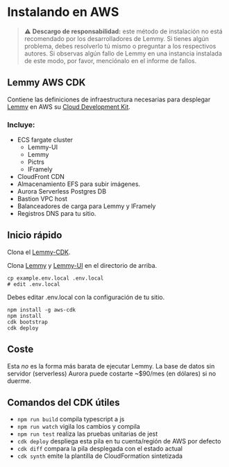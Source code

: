 # Instalando en AWS

> ⚠️ **Descargo de responsabilidad:** este método de instalación no está recomendado por los desarrolladores de Lemmy. Si tienes algún problema, debes resolverlo tú mismo o preguntar a los respectivos autores. Si observas algún fallo de Lemmy en una instancia instalada de este modo, por favor, menciónalo en el informe de fallos.

## Lemmy AWS CDK

Contiene las definiciones de infraestructura necesarias para desplegar [Lemmy](https://github.com/LemmyNet/lemmy) en AWS su [Cloud Development Kit](https://docs.aws.amazon.com/cdk/latest/guide/home.html).

### Incluye:

* ECS fargate cluster
  * Lemmy-UI
  * Lemmy
  * Pictrs
  * IFramely
* CloudFront CDN
* Almacenamiento EFS para subir imágenes.
* Aurora Serverless Postgres DB
* Bastion VPC host
* Balanceadores de carga para Lemmy y IFramely
* Registros DNS para tu sitio.

## Inicio rápido

Clona el [Lemmy-CDK]( https://github.com/jetbridge/lemmy-cdk). 

Clona [Lemmy](https://github.com/LemmyNet/lemmy) y [Lemmy-UI](https://github.com/LemmyNet/lemmy-ui) en el directorio de arriba.

```shell
cp example.env.local .env.local
# edit .env.local
```

Debes editar .env.local con la configuración de tu sitio.

```shell
npm install -g aws-cdk
npm install
cdk bootstrap
cdk deploy
```

## Coste
Esta *no* es la forma más barata de ejecutar Lemmy. La base de datos sin servidor (serverless) Aurora puede costarte ~$90/mes (en dólares) si no duerme.

## Comandos del CDK útiles

* `npm run build`   compila typescript a js
* `npm run watch`   vigila los cambios y compila
* `npm run test`    realiza las pruebas unitarias de jest
* `cdk deploy`      despliega esta pila en tu cuenta/región de AWS por defecto
* `cdk diff`        compara la pila desplegada con el estado actual
* `cdk synth`       emite la plantilla de CloudFormation sintetizada
